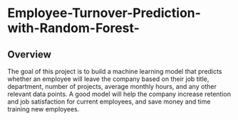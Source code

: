 # Employee-Turnover-Prediction-with-Random-Forest-

## Overview
The goal of this project is to build a machine learning model that predicts whether an employee will leave the company
based on their job title, department, number of projects, average monthly hours, and any other relevant data points. A
good model will help the company increase retention and job satisfaction for current employees, and save money and time 
training new employees.
